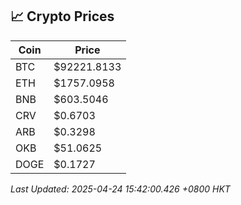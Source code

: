 ## 📈 Crypto Prices

| Coin | Price |
| ---- | ----- |
| BTC | $92221.8133 |
| ETH | $1757.0958 |
| BNB | $603.5046 |
| CRV | $0.6703 |
| ARB | $0.3298 |
| OKB | $51.0625 |
| DOGE | $0.1727 |

_Last Updated: 2025-04-24 15:42:00.426 +0800 HKT_